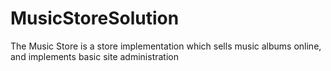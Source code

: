 # MusicStoreSolution
The Music Store is a store implementation which sells music albums online, and implements basic site administration
